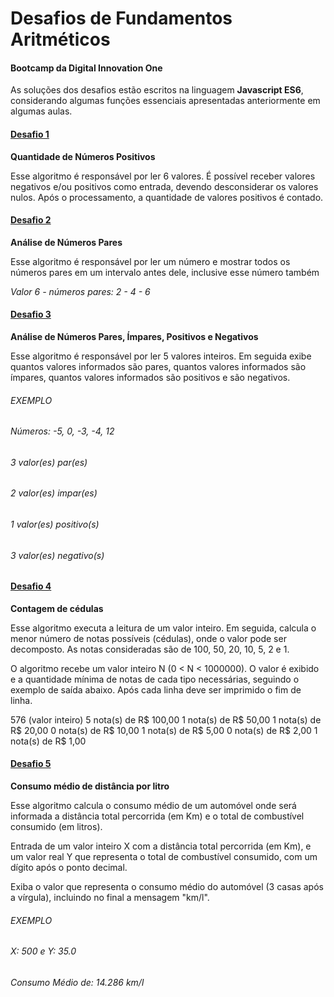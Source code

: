 # Desafios de Fundamentos Aritméticos

#### Bootcamp da Digital Innovation One

As soluções dos desafios estão escritos na linguagem **Javascript ES6**, considerando algumas funções essenciais apresentadas anteriormente em algumas aulas.



#### [Desafio 1](1-QuantidadeNumerosPositivos.js)

**Quantidade de Números Positivos**

Esse algoritmo é responsável por ler 6 valores. É possível receber valores negativos e/ou positivos como entrada,
devendo desconsiderar os valores nulos. Após o processamento, a quantidade de valores positivos é contado.





#### [Desafio 2](2-NumerosPares.js)

**Análise de Números Pares**

Esse algoritmo é responsável por ler um número e mostrar todos os números pares em um intervalo antes dele,
inclusive esse número também

*Valor 6 - números pares: 2 - 4 - 6*





#### [Desafio 3](3-AnaliseDeNumeros.js)

**Análise de Números Pares, Ímpares, Positivos e Negativos**

Esse algoritmo é responsável por ler 5 valores inteiros. Em seguida exibe quantos
valores informados são pares, quantos valores informados são ímpares,
quantos valores informados são positivos e são negativos.



###### EXEMPLO

###### Números: -5, 0, -3, -4, 12  

###### 3 valor(es) par(es)

###### 2 valor(es) impar(es)

###### 1 valor(es) positivo(s)

###### 3 valor(es) negativo(s)





#### [Desafio 4](4-ContagemDeCedulas.js)

**Contagem de cédulas**

Esse algoritmo executa a leitura de um valor inteiro. Em seguida, calcula o menor número de notas possíveis (cédulas),
onde o valor pode ser decomposto. As notas consideradas são de 100, 50, 20, 10, 5, 2 e 1.

O algoritmo recebe um valor inteiro N (0 < N < 1000000).
O valor é exibido e a quantidade mínima de notas de cada tipo necessárias,
seguindo o exemplo de saída abaixo. Após cada linha deve ser imprimido o fim de linha.

576 (valor inteiro)
5 nota(s) de R$ 100,00
1 nota(s) de R$ 50,00
1 nota(s) de R$ 20,00
0 nota(s) de R$ 10,00
1 nota(s) de R$ 5,00
0 nota(s) de R$ 2,00
1 nota(s) de R$ 1,00





#### [Desafio 5](5-ConsumoMedioLitros.js)

**Consumo médio de distância por litro**

Esse algoritmo calcula o consumo médio de um automóvel onde será informada
a distância total percorrida (em Km) e o total de combustível consumido (em litros).

Entrada de um valor inteiro X com a distância total percorrida (em Km), e um valor real Y que
representa o total de combustível consumido, com um dígito após o ponto decimal.

Exiba o valor que representa o consumo médio do automóvel (3 casas após a vírgula), incluindo no final a mensagem "km/l".

###### EXEMPLO

###### X: 500 e Y: 35.0
###### Consumo Médio de: 14.286 km/l
